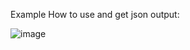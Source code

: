 Example How to use and get json output:

![image](https://user-images.githubusercontent.com/52904067/225260903-4559ffe1-3595-4393-83a7-4fa80a786d13.png)

